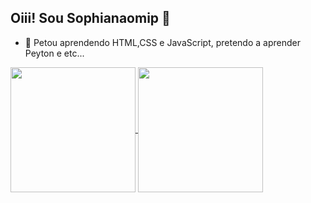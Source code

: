 ## Oiii! Sou Sophianaomip 👋

- 🌱 Petou aprendendo HTML,CSS e JavaScript, pretendo a aprender Peyton e etc...

<div>
  <a href="https://github.com/sophianaomip/github-readme-stats">
  <img height=200 align="center" src="https://github-readme-stats.vercel.app/api?username=sophianaomip" />
</a>
<a href="https://github.com/sophianaomip/convoychat">
  <img height=200 align="center" src="https://github-readme-stats.vercel.app/api/top-langs?username=sophianaomip&layout=compact&langs_count=8&card_width=320" />
</a>
</div>
